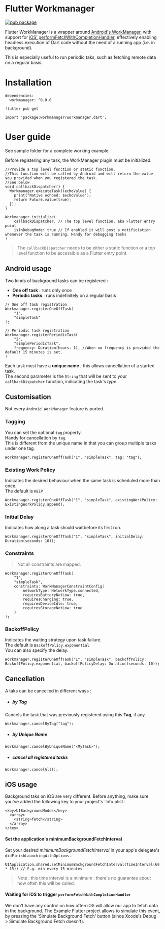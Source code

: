 # Flutter Workmanager
[![pub package](https://img.shields.io/pub/v/workmanager.svg)](https://pub.dartlang.org/packages/workmanager)

Flutter WorkManager is a wrapper around [Android's WorkManager](https://developer.android.com/topic/libraries/architecture/workmanager), with support for [iOS' performFetchWithCompletionHandler](https://developer.apple.com/documentation/uikit/uiapplicationdelegate/1623125-application), effectively enabling headless execution of Dart code without the need of a running app (i.e. in background).

This is especially useful to run periodic taks, such as fetching remote data on a regular basis.

# Installation

```
dependencies:
  workmanager: ^0.0.6
```
```
flutter pub get
```
```
import 'package:workmanager/workmanager.dart';
```

# User guide

See sample folder for a complete working example.

Before registering any task, the WorkManager plugin must be initialized.

```
//Provide a top level function or static function.
//This function will be called by Android and will return the value you provided when you registered the task.
//See below
void callbackDispatcher() {
  Workmanager.executeTask((echoValue) {
    print("Native echoed: $echoValue");
    return Future.value(true);
  });
}

Workmanager.initialize(
    callbackDispatcher, // The top level function, aka Flutter entry point
    isInDebugMode: true // If enabled it will post a notificiation whenever the task is running. Handy for debugging tasks
)
```

> The `callbackDispatcher` needs to be either a static function or a top level function to be accessible as a Flutter entry point. 

## Android usage

Two kinds of background tasks can be registered :
- **One off task** : runs only once
- **Periodic tasks** : runs indefinitely on a regular basis

```
// One off task registration
Workmanager.registerOneOffTask(
    "1", 
    "simpleTask"
);

// Periodic task registration
Workmanager.registerPeriodicTask(
    "2", 
    "simplePeriodicTask", 
    frequency: Duration(hours: 1), //When no frequency is provided the default 15 minutes is set.
)
```

Each task must have a **unique name** ; this allows cancellation of a started task.  
The second parameter is the `String` that will be sent to your `callbackDispatcher` function, indicating the task's *type*.  

## Customisation
Not every `Android WorkManager` feature is ported.

### Tagging

You can set the optional `tag` property.  
Handy for cancellation by `tag`.  
This is different from the unique name in that you can group multiple tasks under one tag.  

```
Workmanager.registerOneOffTask("1", "simpleTask", tag: "tag");
```

### Existing Work Policy

Indicates the desired behaviour when the same task is scheduled more than once.  
The default is `KEEP`

```
Workmanager.registerOneOffTask("1", "simpleTask", existingWorkPolicy: ExistingWorkPolicy.append);
```

### Initial Delay

Indicates how along a task should waitbefore its first run.

```
Workmanager.registerOneOffTask("1", "simpleTask", initialDelay: Duration(seconds: 10));
```

### Constraints
> Not all constraints are mapped.

```
Workmanager.registerOneOffTask(
    "1", 
    "simpleTask", 
    constraints: WorkManagerConstraintConfig(
        networkType: NetworkType.connected,
        requiresBatteryNotLow: true,
        requiresCharging: true,
        requiresDeviceIdle: true,
        requiresStorageNotLow: true
    )
);
```

### BackoffPolicy
Indicates the waiting strategy upon task failure.  
The default is `BackoffPolicy.exponential`.    
You can also specify the delay. 

```
Workmanager.registerOneOffTask("1", "simpleTask", backoffPolicy: BackoffPolicy.exponential, backoffPolicyDelay: Duration(seconds: 10));
```

## Cancellation

A taks can be cancelled in different ways :  
- ##### by Tag

Cancels the task that was previously registered using this **Tag**, if any.  

```
Workmanager.cancelByTag("tag");
```

- ##### by Unique Name
```
Workmanager.cancelByUniqueName("<MyTask>");
```

- ##### cancel all registered tasks

```
Workmanager.cancelAll();
```

## iOS usage

Background taks on iOS are very different. Before anything, make sure you've added the following key to your project's `Info.plist :
```
<key>UIBackgroundModes</key>
  <array>
    <string>fetch</string>
  </array>
</key>
```

#### Set the application's minimumBackgroundFetchInterval

Set your desired *minimumBackgroundFetchInterval* in your app's delegate's `didFinishLaunchingWithOptions` :

`UIApplication.shared.setMinimumBackgroundFetchInterval(TimeInterval(60 * 15)) // E.g. min every 15 minutes`
> Note : this time interval is a minimum ; there's no guarantee about how ofteh this will be called. 

#### Waiting for iOS to trigger `performFetchWithCompletionHandler`

We don't have any control on how often iOS will allow our app to fetch data in the background. The Example Flutter project allows to simulate this event, by pressing the 'Simulate Background Fetch' button (since Xcode's Debug > Simulate Background Fetch doesn't). 
